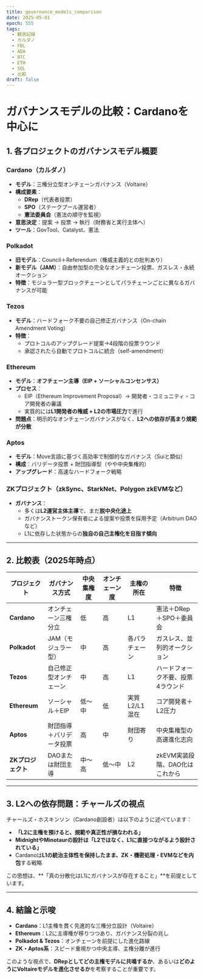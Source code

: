 ```yaml
---
title: governance_models_comparison
date: 2025-05-01
epoch: 555
tags:
  - 観測記録
  - カルダノ
  - FBL
  - ADA
  - BTC
  - ETH
  - SOL
  - 比較
draft: false
---
```


# ガバナンスモデルの比較：Cardanoを中心に

## 1. 各プロジェクトのガバナンスモデル概要

### **Cardano（カルダノ）**
- **モデル**：三権分立型オンチェーンガバナンス（Voltaire）
- **構成要素**：
  - **DRep**（代表者投票）
  - **SPO**（ステークプール運営者）
  - **憲法委員会**（憲法の順守を監視）
- **意思決定**：提案 → 投票 → 執行（財務省と実行主体へ）
- **ツール**：GovTool、Catalyst、憲法

### **Polkadot**
- **旧モデル**：Council＋Referendum（権威主義的との批判あり）
- **新モデル（JAM）**：自由参加型の完全なオンチェーン投票、ガスレス・永続オークション
- **特徴**：モジュラー型ブロックチェーンとしてパラチェーンごとに異なるガバナンスが可能

### **Tezos**
- **モデル**：ハードフォーク不要の自己修正ガバナンス（On-chain Amendment Voting）
- **特徴**：
  - プロトコルのアップグレード提案→4段階の投票ラウンド
  - 承認されたら自動でプロトコルに統合（self-amendment）

### **Ethereum**
- **モデル**：**オフチェーン主導（EIP + ソーシャルコンセンサス）**
- **プロセス**：
  - EIP（Ethereum Improvement Proposal）→ 開発者・コミュニティ・コア開発者の審議
  - 実質的には**L1開発者の権威 + L2の市場圧力**で進行
- **問題点**：明示的なオンチェーンガバナンスがなく、**L2への依存が高まり規範が分散**

### **Aptos**
- **モデル**：Move言語に基づく高効率で制御的なガバナンス（Suiと類似）
- **構成**：バリデータ投票 + 財団指導型（やや中央集権的）
- **アップグレード**：高速なハードフォーク戦略

### **ZKプロジェクト（zkSync、StarkNet、Polygon zkEVMなど）**
- **ガバナンス**：
  - 多くは**L2運営主体主導**で、まだ**脱中央化途上**
  - ガバナンストークン保有者による提案や投票を採用予定（Arbitrum DAOなど）
  - L1に依存した状態からの**独自の自己主権化を目指す傾向**

---

## 2. 比較表（2025年時点）

| プロジェクト       | ガバナンス方式         | 中央集権度 | オンチェーン度 | 主権の所在     | 特徴                                   |
|------------------|----------------------|-----------|--------------|----------------|----------------------------------------|
| **Cardano**      | オンチェーン三権分立   | 低        | 高           | L1            | 憲法＋DRep＋SPO＋委員会                  |
| **Polkadot**     | JAM（モジュラー型）    | 中        | 高           | 各パラチェーン | ガスレス、並列的オークション             |
| **Tezos**        | 自己修正型オンチェーン  | 中        | 高           | L1            | ハードフォーク不要、投票4ラウンド        |
| **Ethereum**     | ソーシャル＋EIP       | 低〜中     | 低           | 実質L2/L1混在 | コア開発者＋L2圧力                       |
| **Aptos**        | 財団指導＋バリデータ投票| 高        | 中           | 財団寄り       | 中央集権型の高速進化志向                 |
| **ZKプロジェクト**| DAOまたは財団主導      | 中〜高     | 低〜中        | L2            | zkEVM実装段階、DAO化はこれから           |

---

## 3. L2への依存問題：チャールズの視点

チャールズ・ホスキンソン（Cardano創設者）は以下のように述べています：

- **「L2に主権を預けると、規範や真正性が損なわれる」**
- **MidnightやMinotaurの設計は「L2ではなく、L1に直接つながるよう設計されている」**
- Cardanoは**L1の統治主体性を保持したまま、ZK・機密処理・EVMなどを内包**する戦略

この思想は、**「真の分散化はL1にガバナンスが存在すること」**を前提としています。

---

## 4. 結論と示唆

- **Cardano**：L1主権を貫く先進的な三権分立設計（Voltaire）
- **Ethereum**：L2に主導権が移りつつあり、ガバナンス分裂の兆し
- **Polkadot & Tezos**：オンチェーンを前提にした進化路線
- **ZK・Aptos系**：スピード重視かつ中央主導、主権分離が進行

このような視点で、**DRepとしてどの主権モデルに共鳴するか**、あるいは**どのようにVoltaireモデルを進化させるか**を考察することが重要です。
